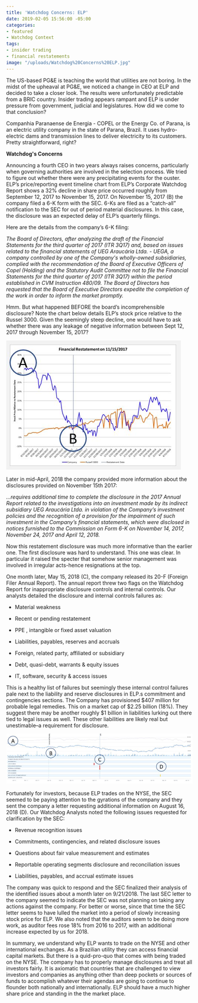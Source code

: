 ```yaml
---
title: 'Watchdog Concerns: ELP'
date: 2019-02-05 15:56:00 -05:00
categories:
- featured
- Watchdog Context
tags:
- insider trading
- financial restatements
image: "/uploads/Watchdog%20Concerns%20ELP.jpg"
---
```


The US-based PG&E is teaching the world that utilities are not boring.  In the midst of the upheaval at PG&E, we noticed a change in CEO at ELP and decided to take a closer look.  The results were unfortunately predictable from a BRIC country.  Insider trading appears rampant and ELP is under pressure from government, judicial and legislatures.  How did we come to that conclusion?

Companhia Paranaense de Energia - COPEL or the Energy Co. of Parana, is an electric utility company in the state of Parana, Brazil.  It uses hydro-electric dams and transmission lines to deliver electricity to its customers.  Pretty straightforward, right?

**Watchdog's Concerns**

Announcing a fourth CEO in two years always raises concerns, particularly when governing authorities are involved in the selection process.  We tried to figure out whether there were any precipitating events for the ouster.   ELP’s price/reporting event timeline chart from ELP’s Corporate Watchdog Report shows a 32% decline in share price occurred roughly from September 12, 2017 to November 15, 2017. On November 15, 2017 (B) the company filed a 6-K form with the SEC.  6-Ks are filed as a “catch-all” notification to the SEC for out of period material disclosures.  In this case, the disclosure was an expected delay of ELP’s quarterly filings.

Here are the details from the company’s 6-K filing:

*The Board of Directors, after analyzing the draft of the Financial Statements for the third quarter of 2017 (ITR 3Q17) and, based on issues related to the financial statements of UEG Araucária Ltda. - UEGA, a company controlled by one of the Company's wholly-owned subsidiaries, complied with the recommendation of the Board of Executive Officers of Copel (Holding) and the Statutory Audit Committee not to file the Financial Statements for the third quarter of 2017 (ITR 3Q17) within the period established in CVM Instruction 480/09. The Board of Directors has requested that the Board of Executive Directors expedite the completion of the work in order to inform the market promptly.*

Hmm. But what happened BEFORE the board’s incomprehensible disclosure?  Note the chart below details ELP’s stock price relative to the Russel 3000.  Given the seemingly steep decline, one would have to ask whether there was any leakage of negative information between  Sept 12, 2017 through November 15, 2017?

![ELP1.JPG](/uploads/ELP1.JPG)

Later in mid-April, 2018 the company provided more information about the disclosures provided on November 15th 2017:

*...requires additional time to complete the disclosure in the 2017 Annual Report related to the investigations into an investment made by its indirect subsidiary UEG Araucária Ltda. in violation of the Company’s investment policies and the recognition of a provision for the impairment of such investment in the Company’s financial statements, which were disclosed in notices furnished to the Commission on Form 6-K on November 14, 2017, November 24, 2017 and April 12, 2018.*

Now this restatement disclosure was much more informative than the earlier one.  The first disclosure was hard to understand.  This one was clear. In particular it raised the specter that somehow senior management was involved in irregular acts-hence resignations at the top.

One month later, May 15, 2018 (C), the company released its 20-F (Foreign Filer Annual Report).  The annual report threw two flags on the Watchdog Report for inappropriate disclosure controls and internal controls.  Our analysts detailed the disclosure and internal controls failures as:

* Material weakness

* Recent or pending restatement

* PPE , intangible or fixed asset valuation

* Liabilities, payables, reserves and accruals

* Foreign, related party, affiliated or subsidiary

* Debt, quasi-debt, warrants & equity issues

* IT, software, security & access issues

This is a healthy list of failures but seemingly these internal control failures pale next to the liability and reserve disclosures in ELP.s commitment and contingencies sections.  The Company has provisioned $407 million for probable legal remedies.  This on a market cap of $2.25 billion (18%).  They suggest there may be another roughly $1 billion in liabilities lurking out there tied to legal issues as well.  These other liabilities are likely real but unestimable–a requirement for disclosure.

![ELP2.JPG](/uploads/ELP2.JPG)

Fortunately for investors, because ELP trades on the NYSE, the SEC seemed to be paying attention to the gyrations of the company and they sent the company a letter requesting additional information on August 16, 2018 (D).  Our Watchdog Analysts noted the following issues requested for clarification by the SEC:

* Revenue recognition issues

* Commitments, contingencies, and related disclosure issues

* Questions about fair value measurement and estimates

* Reportable operating segments disclosure and reconciliation issues

* Liabilities, payables, and accrual estimate issues

The company was quick to respond and the SEC finalized their analysis of the identified issues about a month later on 9/21/2018.  The last SEC letter to the company seemed to indicate the SEC was not planning on taking any actions against the company.  For better or worse, since that time the SEC letter seems to have lulled the market into a period of slowly increasing  stock price for ELP.  We also noted that the auditors seem to be doing more work, as auditor fees rose 18% from 2016 to 2017, with an additional increase expected by us for 2018.

In summary, we understand why ELP wants to trade on the NYSE and other international exchanges.  As a Brazilian utility they can access financial capital markets.  But there is a quid-pro-quo that comes with being traded on the NYSE.  The company has to properly manage disclosures and treat all investors fairly.  It is axiomatic that countries that are challenged to view investors and companies as anything other than deep pockets or sources of funds to accomplish whatever their agendas are going to continue to flounder both nationally and internationally.  ELP should have a much higher share price and standing in the the market place.